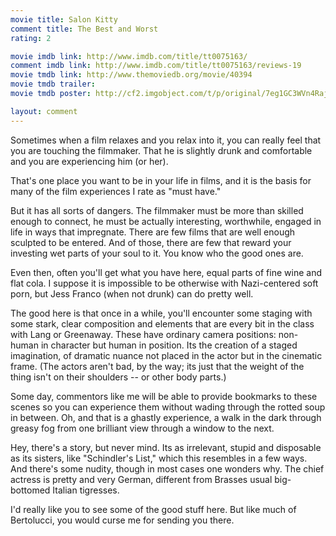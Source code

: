 ```yaml
---
movie title: Salon Kitty
comment title: The Best and Worst
rating: 2

movie imdb link: http://www.imdb.com/title/tt0075163/
comment imdb link: http://www.imdb.com/title/tt0075163/reviews-19
movie tmdb link: http://www.themoviedb.org/movie/40394
movie tmdb trailer: 
movie tmdb poster: http://cf2.imgobject.com/t/p/original/7eg1GC3WVn4RajLcHg9JvSY4y7J.jpg

layout: comment
---
```


Sometimes when a film relaxes and you relax into it, you can really feel that you are touching the filmmaker. That he is slightly drunk and comfortable and you are experiencing him (or her).

That's one place you want to be in your life in films, and it is the basis for many of the film experiences I rate as "must have."

But it has all sorts of dangers. The filmmaker must be more than skilled enough to connect, he must be actually interesting, worthwhile, engaged in life in ways that impregnate. There are few films that are well enough sculpted to be entered. And of those, there are few that reward your investing wet parts of your soul to it. You know who the good ones are.

Even then, often you'll get what you have here, equal parts of fine wine and flat cola. I suppose it is impossible to be otherwise with Nazi-centered soft porn, but Jess Franco (when not drunk) can do pretty well.

The good here is that once in a while, you'll encounter some staging with some stark, clear composition and elements that are every bit in the class with Lang or Greenaway. These have ordinary camera positions: non-human in character but human in position. Its the creation of a staged imagination, of dramatic nuance not placed in the actor but in the cinematic frame. (The actors aren't bad, by the way; its just that the weight of the thing isn't on their shoulders -- or other body parts.)

Some day, commentors like me will be able to provide bookmarks to these scenes so you can experience them without wading through the rotted soup in between. Oh, and that is a ghastly experience, a walk in the dark through greasy fog from one brilliant view through a window to the next.

Hey, there's a story, but never mind. Its as irrelevant, stupid and disposable as its sisters, like "Schindler's List," which this resembles in a few ways. And there's some nudity, though in most cases one wonders why. The chief actress is pretty and very German, different from Brasses usual big-bottomed Italian tigresses.

I'd really like you to see some of the good stuff here. But like much of Bertolucci, you would curse me for sending you there.
